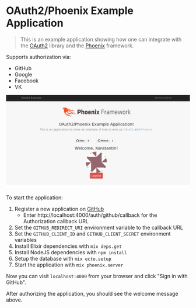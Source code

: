 # OAuth2/Phoenix Example Application

> This is an example application showing how one can integrate with the
> [OAuth2](https://github.com/scrogson/oauth2) library and
> the [Phoenix](https://github.com/phoenixframework/phoenix) framework.

Supports authorization via:
- GitHub
- Google
- Facebook
- VK

![Alt text](https://github.com/ElusiveSpirit/oauth2_example/blob/master/web/static/assets/images/screenshot.png)

To start the application:

1. Register a new application on [GitHub](https://github.com/settings/applications/new)
    - Enter http://localhost:4000/auth/github/callback for the Authorization callback URL
2. Set the `GITHUB_REDIRECT_URI` environment variable to the callback URL
3. Set the `GITHUB_CLIENT_ID` and `GITHUB_CLIENT_SECRET` environment variables
4. Install Elixir dependencies with `mix deps.get`
5. Install NodeJS dependencies with `npm install`
6. Setup the database with `mix ecto.setup`
7. Start the application with `mix phoenix.server`

Now you can visit `localhost:4000` from your browser and click "Sign in with
GitHub".

After authorizing the application, you should see the welcome message above.
